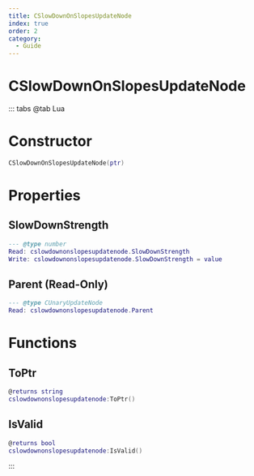 ```yaml
---
title: CSlowDownOnSlopesUpdateNode
index: true
order: 2
category:
  - Guide
---
```


# CSlowDownOnSlopesUpdateNode

::: tabs
@tab Lua
# Constructor
```lua
CSlowDownOnSlopesUpdateNode(ptr)
```
# Properties
## SlowDownStrength 
```lua
--- @type number
Read: cslowdownonslopesupdatenode.SlowDownStrength
Write: cslowdownonslopesupdatenode.SlowDownStrength = value
```
## Parent (Read-Only)
```lua
--- @type CUnaryUpdateNode
Read: cslowdownonslopesupdatenode.Parent
```
# Functions
## ToPtr
```lua
@returns string
cslowdownonslopesupdatenode:ToPtr()
```
## IsValid
```lua
@returns bool
cslowdownonslopesupdatenode:IsValid()
```

:::